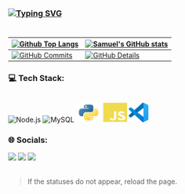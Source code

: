 ### [![Typing SVG](https://readme-typing-svg.demolab.com?font=Fira+Code&weight=300&size=15&duration=4500&pause=1000&width=435&lines=Hello+World!+I%C2%B4m+Samuel+Sena%2C+Software+Engeneer)](https://git.io/typing-svg)

#

| [![Github Top Langs](https://github-readme-stats.vercel.app/api/top-langs/?username=samuel-sena&langs_count=20&layout=compact&theme=dracula&hide_border=True&line_height=20&PAT_1)](https://github.com/anuraghazra/github-readme-stats) | [![Samuel's GitHub stats](https://github-readme-stats.vercel.app/api?username=samuel-sena&card_width=650&&layout=compact&theme=dracula&show_icons=true&hide_border=True&line_height=20&PAT_1)](https://github.com/anuraghazra/github-readme-stats) |
| ----------- | ----------- |
| [![GitHub Commits](http://github-profile-summary-cards.vercel.app/api/cards/productive-time?username=samuel-sena&theme=dracula&utcOffset=-3)](https://github.com/vn7n24fzkq/github-profile-summary-cards) | [![GitHub Details](http://github-profile-summary-cards.vercel.app/api/cards/profile-details?username=samuel-sena&theme=dracula)](https://github.com/vn7n24fzkq/github-profile-summary-cards) |

### 💻 Tech Stack:
<div style="display: inline_block"><br>
  <img title="Node.js" height="45px" src="https://www.itnetwork.sk/images/10733/nodejs/nodejs_logo.png" />
  <img title="MySQL" height="45px" src="https://play-lh.googleusercontent.com/F0Em-ga_FGii0QldqHlADIE9GYnR3HBG0UxzrxI2UbSaFKYqXcO3h0ndLh83dMEvEg" />
  <img title="Python" height="40" width="50" src="https://raw.githubusercontent.com/devicons/devicon/master/icons/python/python-original.svg">
  <img title="JavaScript" height="40" width="50" src="https://raw.githubusercontent.com/devicons/devicon/master/icons/javascript/javascript-plain.svg">
  <img title="VScode" height="40px" src="https://raw.githubusercontent.com/github/explore/80688e429a7d4ef2fca1e82350fe8e3517d3494d/topics/visual-studio-code/visual-studio-code.png" />
</div>

### 🌐 Socials:
<div> 
  <a href="https://www.instagram.com/_samuel_sena/" target="_blank"><img src="https://img.shields.io/badge/-Instagram-%23323330?style=for-the-badge&logo=instagram&logoColor=%23F7DF1E" target="_blank"></a>
  <a href = "mailto:samuelcardososena19@gmail.com"><img src="https://img.shields.io/badge/-Gmail-%23323330?style=for-the-badge&logo=gmail&logoColor=%23F7DF1E" target="_blank"></a>
  <a href="https://www.linkedin.com/in/samuel-cardoso-sena-907b45212/" target="_blank"><img src="https://img.shields.io/badge/-LinkedIn-%23323330?style=for-the-badge&logo=linkedin&logoColor=%23F7DF1E" target="_blank"></a> 
</div> 

<br>

<!-- Readme stats by [anuraghazra](https://github.com/anuraghazra/github-readme-stats ":grin:") -->

> If the statuses do not appear, reload the page.

